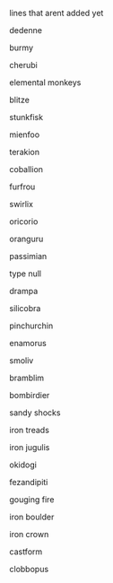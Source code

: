 lines that arent added yet

dedenne

burmy

cherubi

elemental monkeys

blitze

stunkfisk

mienfoo

terakion 

coballion

furfrou

swirlix

oricorio

oranguru

passimian

type null

drampa

silicobra

pinchurchin

enamorus

smoliv

bramblim

bombirdier

sandy shocks

iron treads

iron jugulis

okidogi

fezandipiti

gouging fire

iron boulder

iron crown

castform

clobbopus
